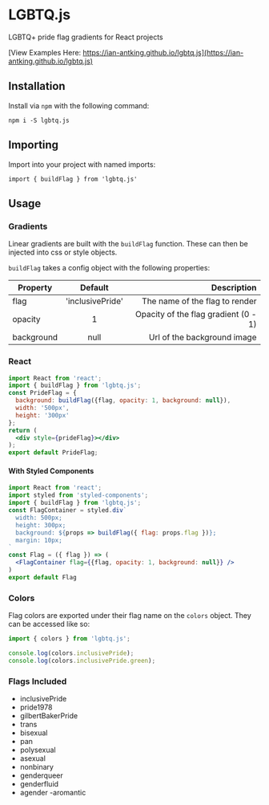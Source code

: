 # LGBTQ.js

LGBTQ+ pride flag gradients for React projects

[View Examples Here: https://ian-antking.github.io/lgbtq.js](https://ian-antking.github.io/lgbtq.js)

## Installation

Install via `npm` with the following command: 

```
npm i -S lgbtq.js
```

## Importing

Import into your project with named imports:

```
import { buildFlag } from 'lgbtq.js'
```

## Usage

### Gradients

Linear gradients are built with the `buildFlag` function. These can then be injected into css or style objects.

`buildFlag` takes a config object with the following properties:

| Property        | Default           | Description  |
| ------------- |:-------------:| -----:|
| flag     | 'inclusivePride' | The name of the flag to render |
| opacity      | 1      |   Opacity of the flag gradient (0 - 1) |
| background | null      | Url of the background image |

### React

```jsx
import React from 'react';
import { buildFlag } from 'lgbtq.js';
const PrideFlag = {
  background: buildFlag({flag, opacity: 1, background: null}),
  width: '500px',
  height: '300px'
};
return (
  <div style={prideFlag}></div>
);
export default PrideFlag;
```

#### With Styled Components

```jsx
import React from 'react';
import styled from 'styled-components';
import { buildFlag } from 'lgbtq.js';
const FlagContainer = styled.div`
  width: 500px;
  height: 300px;
  background: ${props => buildFlag({ flag: props.flag })};
  margin: 10px;
`
const Flag = ({ flag }) => (
  <FlagContainer flag={{flag, opacity: 1, background: null}} />
)
export default Flag
```

### Colors

Flag colors are exported under their flag name on the `colors` object. They can be accessed like so:

```js
import { colors } from 'lgbtq.js';

console.log(colors.inclusivePride);
console.log(colors.inclusivePride.green);
```

### Flags Included
  - inclusivePride
  - pride1978
  - gilbertBakerPride
  - trans
  - bisexual
  - pan
  - polysexual
  - asexual
  - nonbinary
  - genderqueer
  - genderfluid
  - agender
   -aromantic

